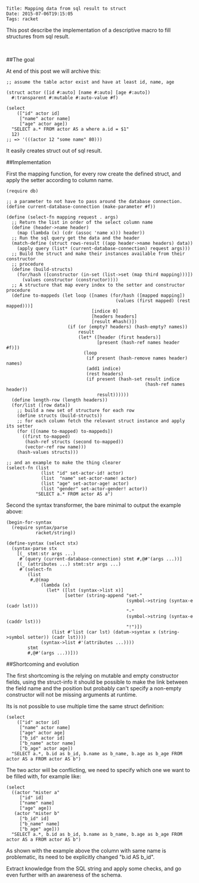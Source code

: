     Title: Mapping data from sql result to struct
    Date: 2015-07-06T19:15:05
    Tags: racket

<p class="lead"> This post describe the implementation of a descriptive macro to
fill structures from sql result.  </p>

<br/>

##The goal

At end of this post we will archive this:

```racket
;; assume the table actor exist and have at least id, name, age

(struct actor ([id #:auto] [name #:auto] [age #:auto]) 
  #:transparent #:mutable #:auto-value #f)

(select
    (["id" actor id]
     ["name" actor name]
     ["age" actor age])
  "SELECT a.* FROM actor AS a where a.id = $1"
  12)
;; => '(((actor 12 "some name" 80)))
```

<!-- more -->

It easily creates struct out of sql result.

##Implementation

First the mapping function, for every row create the defined struct, and apply
the setter according to column name.

```racket
(require db)

;; a parameter to not have to pass around the database connection.
(define current-database-connection (make-parameter #f))

(define (select-fn mapping request . args)
  ;; Return the list in order of the select column name
  (define (header->name header)
    (map (lambda (x) (cdr (assoc 'name x))) header))
  ;; Run the sql query get the data and the header
  (match-define (struct rows-result ((app header->name headers) data))
    (apply query (list* (current-database-connection) request args)))
  ;; Build the struct and make their instances available from their constructor
  ;; procedure
  (define (build-structs)
    (for/hash ([constructor (in-set (list->set (map third mapping)))])
      (values constructor (constructor))))
  ;; A structure that map every index to the setter and constructor procedure
  (define to-mappeds (let loop ([names (for/hash ([mapped mapping])
                                         (values (first mapped) (rest mapped)))]
                                [indice 0]
                                [headers headers]
                                [result #hash()])
                       (if (or (empty? headers) (hash-empty? names))
                           result
                           (let* ([header (first headers)]
                                  [present (hash-ref names header #f)])
                             (loop
                              (if present (hash-remove names header) names)
                              (add1 indice)
                              (rest headers)
                              (if present (hash-set result indice
                                                    (hash-ref names header))
                                  result))))))
  (define length-row (length headers))
  (for/list ([row data])
    ;; build a new set of structure for each row
    (define structs (build-structs))
    ;; for each column fetch the relevant struct instance and apply its setter
    (for ([(name to-mapped) to-mappeds])
      ((first to-mapped)
       (hash-ref structs (second to-mapped))
       (vector-ref row name)))
    (hash-values structs)))
```

```racket
;; and an example to make the thing clearer
(select-fn (list
             (list "id" set-actor-id! actor)
             (list  "name" set-actor-name! actor)
             (list "age" set-actor-age! actor)
             (list "gender" set-actor-gender! actor))
           "SELECT a.* FROM actor AS a")
```

Second the syntax transformer, the bare minimal to output the example above:

```racket
(begin-for-syntax
  (require syntax/parse
           racket/string))

(define-syntax (select stx)
  (syntax-parse stx
    [(_ stmt:str args ...)
     #`(query (current-database-connection) stmt #,@#'(args ...))]
    [(_ (attributes ...) stmt:str args ...)
     #`(select-fn
        (list
         #,@(map
             (lambda (x)
               (let* ([lst (syntax->list x)]
                      [setter (string-append "set-" 
                                             (symbol->string (syntax-e (cadr lst)))
                                             "-" 
                                             (symbol->string (syntax-e (caddr lst)))
                                             "!")])
                 (list #'list (car lst) (datum->syntax x (string->symbol setter)) (cadr lst))))
             (syntax->list #'(attributes ...))))
        stmt
        #,@#'(args ...))]))
```

##Shortcoming and evolution

The first shortcoming is the relying on mutable and empty constructor fields,
using the struct-info it should be possible to make the link between the field
name and the position but probably can't specify a non-empty constructor will
not be missing arguments at runtime.

Its is not possible to use multiple time the same struct definition:

```racket
(select
    (["id" actor id]
     ["name" actor name]
     ["age" actor age]
     ["b_id" actor id]
     ["b_name" actor name]
     ["b_age" actor age])
  "SELECT a.*, b.id as b_id, b.name as b_name, b.age as b_age FROM actor AS a FROM actor AS b")
```

The two actor will be conflicting, we need to specify which one we want to be
filled with, for example like:

```racket
(select
  ((actor "mister a"
     ["id" id]
     ["name" name]
     ["age" age])
   (actor "mister b"
     ["b_id" id]
     ["b_name" name]
     ["b_age" age]))
  "SELECT a.*, b.id as b_id, b.name as b_name, b.age as b_age FROM actor AS a FROM actor AS b")
```

As shown with the example above the column with same name is problematic, its
need to be explicitly changed "b.id AS b_id".

Extract knowledge from the SQL string and apply some checks, and go even further
with an awareness of the schema.

